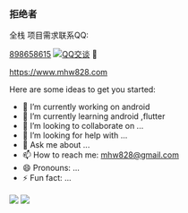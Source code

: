 ### 拒绝者


全栈
项目需求联系QQ:


<a href="tencent://Message/?Uin=898658615">898658615</a>
<a target="_blank" href="http://wpa.qq.com/msgrd?v=3&uin=898658615&site=qq&menu=yes"><img border="0" src="http://wpa.qq.com/pa?p=2:898658615:41" alt="QQ交谈" title="QQ交谈"/></a>
🌱

https://www.mhw828.com


Here are some ideas to get you started:

- 🔭 I’m currently working on android
- 🌱 I’m currently learning android ,flutter
- 👯 I’m looking to collaborate on ...
- 🤔 I’m looking for help with ...
- 💬 Ask me about ...
- 📫 How to reach me: mhw828@gmail.com
- 😄 Pronouns: ...
- ⚡ Fun fact: ...


<img align="center" src="https://github-readme-stats.vercel.app/api/top-langs/?username=m-maohuawei&theme=light&count_private=true&layout=compact"/>

<img align="center" src="https://github-readme-stats.vercel.app/api?username=m-maohuawei&show_icons=true&icon_color=0366d6&text_color=24292e&bg_color=ffffff&hide_title=true" />



